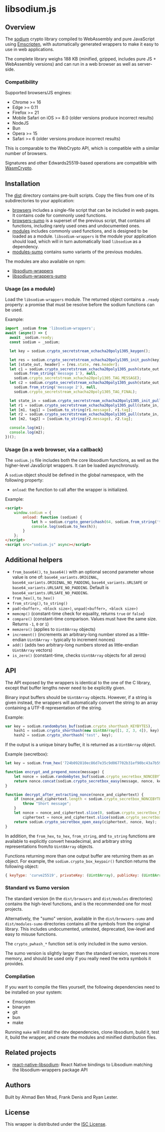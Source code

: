 # libsodium.js

## Overview

The [sodium](https://github.com/jedisct1/libsodium) crypto library
compiled to WebAssembly and pure JavaScript using
[Emscripten](https://github.com/kripken/emscripten), with
automatically generated wrappers to make it easy to use in web
applications.

The complete library weighs 188 KB (minified, gzipped, includes pure JS +
WebAssembly versions) and can run in a web browser as well as server-side.

### Compatibility

Supported browsers/JS engines:

* Chrome >= 16
* Edge >= 0.11
* Firefox >= 21
* Mobile Safari on iOS >= 8.0 (older versions produce incorrect results)
* NodeJS
* Bun
* Opera >= 15
* Safari >= 6 (older versions produce incorrect results)

This is comparable to the WebCrypto API, which is compatible with a
similar number of browsers.

Signatures and other Edwards25519-based operations are compatible with
[WasmCrypto](https://github.com/jedisct1/wasm-crypto).

## Installation

The [dist](https://github.com/jedisct1/libsodium.js/tree/master/dist)
directory contains pre-built scripts. Copy the files from one of its
subdirectories to your application:

- [browsers](https://github.com/jedisct1/libsodium.js/tree/master/dist/browsers)
includes a single-file script that can be included in web pages.
It contains code for commonly used functions.
- [browsers-sumo](https://github.com/jedisct1/libsodium.js/tree/master/dist/browsers-sumo)
is a superset of the previous script, that contains all functions,
including rarely used ones and undocumented ones.
- [modules](https://github.com/jedisct1/libsodium.js/tree/master/dist/modules)
includes commonly used functions, and is designed to be loaded as a module.
`libsodium-wrappers` is the module your application should load, which
will in turn automatically load `libsodium` as a dependency.
- [modules-sumo](https://github.com/jedisct1/libsodium.js/tree/master/dist/modules-sumo)
contains sumo variants of the previous modules.

The modules are also available on npm:
- [libsodium-wrappers](https://www.npmjs.com/package/libsodium-wrappers)
- [libsodium-wrappers-sumo](https://www.npmjs.com/package/libsodium-wrappers-sumo)

### Usage (as a module)

Load the `libsodium-wrappers` module. The returned object contains a `.ready`
property: a promise that must be resolve before the sodium functions
can be used.

Example:

```js
import _sodium from 'libsodium-wrappers';
await (async() => {
  await _sodium.ready;
  const sodium = _sodium;

  let key = sodium.crypto_secretstream_xchacha20poly1305_keygen();

  let res = sodium.crypto_secretstream_xchacha20poly1305_init_push(key);
  let [state_out, header] = [res.state, res.header];
  let c1 = sodium.crypto_secretstream_xchacha20poly1305_push(state_out,
    sodium.from_string('message 1'), null,
    sodium.crypto_secretstream_xchacha20poly1305_TAG_MESSAGE);
  let c2 = sodium.crypto_secretstream_xchacha20poly1305_push(state_out,
    sodium.from_string('message 2'), null,
    sodium.crypto_secretstream_xchacha20poly1305_TAG_FINAL);

  let state_in = sodium.crypto_secretstream_xchacha20poly1305_init_pull(header, key);
  let r1 = sodium.crypto_secretstream_xchacha20poly1305_pull(state_in, c1);
  let [m1, tag1] = [sodium.to_string(r1.message), r1.tag];
  let r2 = sodium.crypto_secretstream_xchacha20poly1305_pull(state_in, c2);
  let [m2, tag2] = [sodium.to_string(r2.message), r2.tag];

  console.log(m1);
  console.log(m2);
})();
```

### Usage (in a web browser, via a callback)

The `sodium.js` file includes both the core libsodium functions, as
well as the higher-level JavaScript wrappers. It can be loaded
asynchronusly.

A `sodium` object should be defined in the global namespace, with the
following property:

- `onload`: the function to call after the wrapper is initialized.

Example:

```html
<script>
    window.sodium = {
        onload: function (sodium) {
            let h = sodium.crypto_generichash(64, sodium.from_string('test'));
            console.log(sodium.to_hex(h));
        }
    };
</script>
<script src="sodium.js" async></script>
```

## Additional helpers

* `from_base64()`, `to_base64()` with an optional second parameter
whose value is one of: `base64_variants.ORIGINAL`, `base64_variants.ORIGINAL_NO_PADDING`,
`base64_variants.URLSAFE` or `base64_variants.URLSAFE_NO_PADDING`. Default is `base64_variants.URLSAFE_NO_PADDING`.
* `from_hex()`, `to_hex()`
* `from_string()`, `to_string()`
* `pad(<buffer>, <block size>)`, `unpad(<buffer>, <block size>)`
* `memcmp()` (constant-time check for equality, returns `true` or `false`)
* `compare()` (constant-time comparison. Values must have the same
size. Returns `-1`, `0` or `1`)
* `memzero()` (applies to `Uint8Array` objects)
* `increment()` (increments an arbitrary-long number stored as a
little-endian `Uint8Array` - typically to increment nonces)
* `add()` (adds two arbitrary-long numbers stored as little-endian
`Uint8Array` vectors)
* `is_zero()` (constant-time, checks `Uint8Array` objects for all zeros)

## API

The API exposed by the wrappers is identical to the one of the C
library, except that buffer lengths never need to be explicitly given.

Binary input buffers should be `Uint8Array` objects. However, if a string
is given instead, the wrappers will automatically convert the string
to an array containing a UTF-8 representation of the string.

Example:

```javascript
var key = sodium.randombytes_buf(sodium.crypto_shorthash_KEYBYTES),
    hash1 = sodium.crypto_shorthash(new Uint8Array([1, 2, 3, 4]), key),
    hash2 = sodium.crypto_shorthash('test', key);
```

If the output is a unique binary buffer, it is returned as a
`Uint8Array` object.

Example (secretbox):

```javascript
let key = sodium.from_hex('724b092810ec86d7e35c9d067702b31ef90bc43a7b598626749914d6a3e033ed');

function encrypt_and_prepend_nonce(message) {
    let nonce = sodium.randombytes_buf(sodium.crypto_secretbox_NONCEBYTES);
    return nonce.concat(sodium.crypto_secretbox_easy(message, nonce, key));
}

function decrypt_after_extracting_nonce(nonce_and_ciphertext) {
    if (nonce_and_ciphertext.length < sodium.crypto_secretbox_NONCEBYTES + sodium.crypto_secretbox_MACBYTES) {
        throw "Short message";
    }
    let nonce = nonce_and_ciphertext.slice(0, sodium.crypto_secretbox_NONCEBYTES),
        ciphertext = nonce_and_ciphertext.slice(sodium.crypto_secretbox_NONCEBYTES);
    return sodium.crypto_secretbox_open_easy(ciphertext, nonce, key);
}
```

In addition, the `from_hex`, `to_hex`, `from_string`, and `to_string`
functions are available to explicitly convert hexadecimal, and
arbitrary string representations from/to `Uint8Array` objects.

Functions returning more than one output buffer are returning them as
an object. For example, the `sodium.crypto_box_keypair()` function
returns the following object:
```javascript
{ keyType: 'curve25519', privateKey: (Uint8Array), publicKey: (Uint8Array) }
```

### Standard vs Sumo version

The standard version (in the `dist/browsers` and `dist/modules`
directories) contains the high-level functions, and is the recommended
one for most projects.

Alternatively, the "sumo" version, available in the
`dist/browsers-sumo` and `dist/modules-sumo` directories contains all
the symbols from the original library. This includes undocumented,
untested, deprecated, low-level and easy to misuse functions.

The `crypto_pwhash_*` function set is only included in the sumo version.

The sumo version is slightly larger than the standard version, reserves
more memory, and should be used only if you really need the extra symbols
it provides.

### Compilation

If you want to compile the files yourself, the following dependencies
need to be installed on your system:

* Emscripten
* binaryen
* git
* bun
* make

Running `make` will install the dev dependencies, clone libsodium,
build it, test it, build the wrapper, and create the modules and
minified distribution files.

## Related projects

* [react-native-libsodium](https://github.com/serenity-kit/react-native-libsodium): React Native bindings to Libsodium matching the libsodium-wrappers package API

## Authors

Built by Ahmad Ben Mrad, Frank Denis and Ryan Lester.

## License

This wrapper is distributed under the
[ISC License](https://en.wikipedia.org/wiki/ISC_license).
